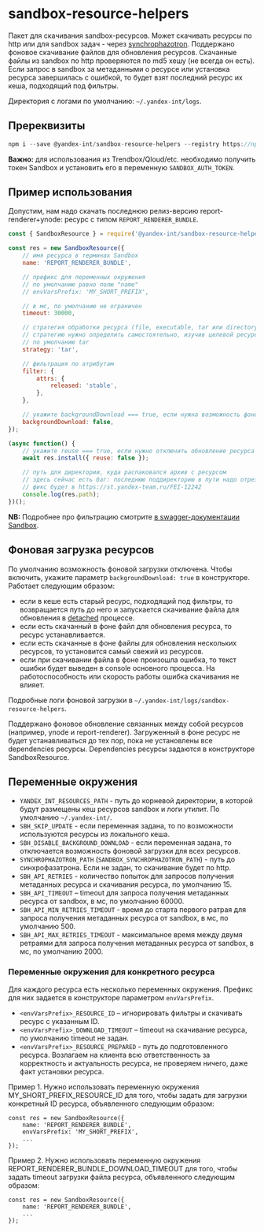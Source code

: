 # sandbox-resource-helpers

Пакет для скачивания sandbox-ресурсов.
Может скачивать ресурсы по http или для sandbox задач - через [synchrophazotron](https://wiki.yandex-team.ru/sandbox/cookbook/#kakpoluchitdannyesinxronizirovatresursizpodprocessazadachi).
Поддержано фоновое скачивание файлов для обновления ресурсов.
Скачанные файлы из sandbox по http проверяются по md5 хешу (не всегда он есть).
Если запрос в sandbox за метаданными о ресурсе или установка ресурса завершилась с ошибкой, то будет взят последний ресурс их кеша, подходящий под фильтры.

Директория с логами по умолчанию: `~/.yandex-int/logs`.

## Пререквизиты

```javascript
npm i --save @yandex-int/sandbox-resource-helpers --registry https://npm.yandex-team.ru
```

**Важно:** для использования из Trendbox/Qloud/etc. необходимо получить токен Sandbox и установить его в переменную `SANDBOX_AUTH_TOKEN`.

## Пример использования

Допустим, нам надо скачать последнюю релиз-версию report-renderer+ynode: ресурс с типом `REPORT_RENDERER_BUNDLE`.

```javascript
const { SandboxResource } = require('@yandex-int/sandbox-resource-helpers');

const res = new SandboxResource({
    // имя ресурса в терминах Sandbox
    name: 'REPORT_RENDERER_BUNDLE',

    // префикс для переменных окружения
    // по умолчанию равно полю "name"
    // envVarsPrefix: 'MY_SHORT_PREFIX',

    // в мс, по умолчанию не ограничен
    timeout: 30000,

    // стратегия обработки ресурса (file, executable, tar или directory)
    // стратегию нужно определить самостоятельно, изучив целевой ресурс
    // по умолчанию tar
    strategy: 'tar',

    // фильтрация по атрибутам
    filter: {
        attrs: {
            released: 'stable',
        },
    },

    // укажите backgroundDownload === true, если нужна возможность фоновой загрузки ресурса.
    backgroundDownload: false,
});

(async function() {
    // укажите reuse === true, если нужно отключить обновление ресурса
    await res.install({ reuse: false });

    // путь для директории, куда распаковался архив с ресурсом
    // здесь сейчас есть баг: последнюю поддиректорию в пути надо отрезать :(
    // фикс будет в https://st.yandex-team.ru/FEI-12242
    console.log(res.path);
})();
```

**NB:** Подробнее про фильтрацию смотрите [в swagger-документации Sandbox](https://sandbox.yandex-team.ru/media/swagger-ui/index.html#/resource).

## Фоновая загрузка ресурсов

По умолчанию возможность фоновой загрузки отключена. Чтобы включить, укажите параметр `backgroundDownload: true` в конструкторе.
Работает следующим образом:

-   если в кеше есть старый ресурс, подходящий под фильтры, то возвращается путь до него и запускается скачивание файла для обновления в [detached](https://nodejs.org/api/child_process.html#child_process_options_detached) процессе.
-   если есть скачанный в фоне файл для обновления ресурса, то ресурс устанавливается.
-   если есть скачанные в фоне файлы для обновления нескольких ресурсов, то установится самый свежий из ресурсов.
-   если при скачивании файла в фоне произошла ошибка, то текст ошибки будет выведен в console основного процесса. На работоспособность или скорость работы ошибка скачивания не влияет.

Подробные логи фоновой загрузки в `~/.yandex-int/logs/sandbox-resource-helpers`.

Поддержано фоновое обновление связанных между собой ресурсов (например, ynode и report-renderer). Загруженный в фоне ресурс не будет устанавливаться до тех пор, пока не установлены все dependencies ресурсы.
Dependencies ресурсы задаются в конструкторе SandboxResource.

## Переменные окружения

-   `YANDEX_INT_RESOURCES_PATH` - путь до корневой директории, в которой будут размещены кеш ресурсов sandbox и логи утилит. По умолчанию `~/.yandex-int/`.
-   `SBH_SKIP_UPDATE` - если переменная задана, то по возможности используются ресурсы из локального кеша.
-   `SBH_DISABLE_BACKGROUND_DOWNLOAD` - если переменная задана, то отключается возможность фоновой загрузки для всех ресурсов.
-   `SYNCHROPHAZOTRON_PATH` (`SANDBOX_SYNCHROPHAZOTRON_PATH`) - путь до синхрофазатрона. Если не задан, то скачивание будет по http.
-   `SBH_API_RETRIES` - количество попыток для запросов получения метаданных ресурса и скачивания ресурса, по умолчанию 15.
-   `SBH_API_TIMEOUT` – timeout для запроса получения метаданных ресурса от sandbox, в мс, по умолчанию 60000.
-   `SBH_API_MIN_RETRIES_TIMEOUT` - время до старта первого ратрая для запроса получения метаданных ресурса от sandbox, в мс, по умолчанию 500.
-   `SBH_API_MAX_RETRIES_TIMEOUT` - максимальное время между двумя ретраями для запроса получения метаданных ресурса от sandbox, в мс, по умолчанию 2000.

### Переменные окружения для конкретного ресурса

Для каждого ресурса есть несколько переменных окружения. Префикс для них задается в конструкторе параметром `envVarsPrefix`.

-   `<envVarsPrefix>_RESOURCE_ID` – игнорировать фильтры и скачивать ресурс с указанным ID.
-   `<envVarsPrefix>_DOWNLOAD_TIMEOUT` – timeout на скачивание ресурса, по умолчанию timeout не задан.
-   `<envVarsPrefix>_RESOURCE_PREPARED` - путь до подготовленного ресурса. Возлагаем на клиента всю ответственность за корректность и актуальность ресурса, не проверяем ничего, даже факт установки ресурса.

Пример 1. Нужно использовать переменную окружения MY_SHORT_PREFIX_RESOURCE_ID для того, чтобы задать для загрузки конкретный ID ресурса, объявленного следующим образом:

```
const res = new SandboxResource({
    name: 'REPORT_RENDERER_BUNDLE',
    envVarsPrefix: 'MY_SHORT_PREFIX',
    ...
});
```

Пример 2. Нужно использовать переменную окружения REPORT_RENDERER_BUNDLE_DOWNLOAD_TIMEOUT для того, чтобы задать timeout загрузки файла ресурса, объявленного следующим образом:

```
const res = new SandboxResource({
    name: 'REPORT_RENDERER_BUNDLE',
    ...
});
```
